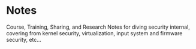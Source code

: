 # Notes
Course, Training, Sharing, and Research Notes for diving security internal, covering from kernel security, virtualization, input system and firmware security, etc...
